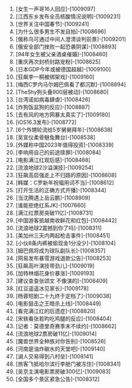
1. [女生一声哥16人回应]-[1009097]
1. [江西东乡发布全员核酸情况说明]-[1009231]
1. [世界关注中国春节]-[1009241]
1. [为什么很多男生不发自拍]-[1008696]
1. [俄称乌可通过中间人澄清谈判前景]-[1009201]
1. [俄安全部门挫败一起恐袭阴谋]-[1008893]
1. [94年女生被父亲酒桌催婚]-[1008460]
1. [重庆再次封桥封路宠粉]-[1008625]
1. [日本GDP今年或被德国超越]-[1009100]
1. [狂飙李一桐被绑架戏]-[1009160]
1. [梅西C罗内马尔姆巴佩看了都沉默]-[1008894]
1. [TheShy狗头叠900层被动]-[1008680]
1. [台湾诺如病毒肆虐]-[1008426]
1. [炸狗饭盆狗的反应]-[1008887]
1. [去有风的地方网暴太真实了]-[1009180]
1. [iOS16.3发布]-[1008772]
1. [6个外甥轮流给5岁舅舅拜年]-[1008638]
1. [吴宣仪柔骨魅兔舞台]-[1008538]
1. [外媒称中国2023年值得投资]-[1008339]
1. [李响用自己的前途赎罪]-[1008084]
1. [电影满江红观后感]-[1008488]
1. [流浪地球2沙溢演技]-[1009254]
1. [狂飙高启强走上不归路的原因]-[1008608]
1. [韩媒：C罗新年祝福用词不当]-[1008612]
1. [打开生活的正确方式开播]-[1008344]
1. [当沈腾遇上岳云鹏]-[1008909]
1. [谁能拒绝红系JK]-[1007660]
1. [满江红票房突破11亿]-[1008731]
1. [中国游客抵越南收鲜花和红包]-[1008442]
1. [流浪地球2震撼到你了吗]-[1008311]
1. [美加州三天内两起枪击事件]-[1008451]
1. [小伙8条内裤被偷现金1分没少]-[1008104]
1. [姆巴佩将成为球队副队长]-[1008357]
1. [网易发布暴雪游戏退款公告]-[1008253]
1. [狂飙高叶演技带劲儿]-[1009019]
1. [加特林烟花身价暴涨]-[1009193]
1. [建议查查张颂文 不像演的]-[1008409]
1. [红豆遥遥冰见家长]-[1009178]
1. [杨蓉短剧二十九终于定档了]-[1009038]
1. [电影狙击之王暗杀上线]-[1008449]
1. [看完满江红的后遗症]-[1008820]
1. [宋轶看张若昀吃鸡腿的反应]-[1008404]
1. [记者：莫德里奇赛季末不续约]-[1008662]
1. [流浪地球2票房破11亿]-[1009014]
1. [魔兽世界全种族对你告别]-[1008526]
1. [河南是油炸碳水的天堂吧]-[1009140]
1. [湖人交易得到八村垒]-[1008141]
1. [旅客飞抵哈尔滨行李舱门被冻住]-[1008341]
1. [吴京主演电影票房破300亿]-[1009083]
1. [全国多个景区紧急公告]-[1008312]